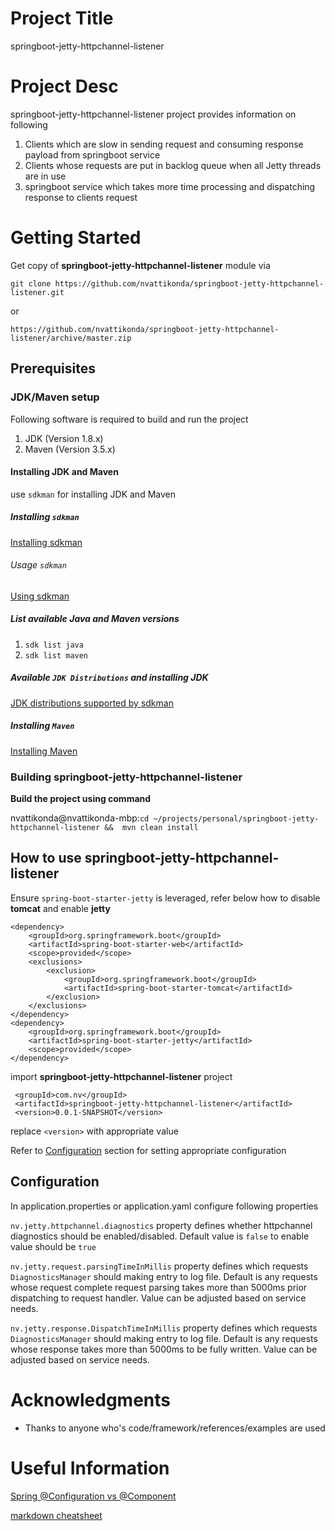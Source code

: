 # Project Title
springboot-jetty-httpchannel-listener

# Project Desc
springboot-jetty-httpchannel-listener project provides information on following

1. Clients which are slow in sending request and consuming response payload from springboot service
2. Clients whose requests are put in backlog queue when all Jetty threads are in use
3. springboot service which takes more time processing and dispatching response to clients request

# Getting Started
Get copy of **springboot-jetty-httpchannel-listener** module via

`git clone https://github.com/nvattikonda/springboot-jetty-httpchannel-listener.git`

or

`https://github.com/nvattikonda/springboot-jetty-httpchannel-listener/archive/master.zip`
## Prerequisites

### JDK/Maven setup

Following software is required to build and run the project
1. JDK (Version 1.8.x)
2. Maven (Version 3.5.x)

#### Installing JDK and Maven
use `sdkman` for installing JDK and Maven
##### Installing `sdkman`
[Installing sdkman](https://sdkman.io/install)

###### Usage `sdkman`
[Using sdkman](https://sdkman.io/usage)

##### List available Java and Maven versions
1. `sdk list java`
2. `sdk list maven`

##### Available `JDK Distributions` and installing JDK
[JDK distributions supported by sdkman](https://sdkman.io/jdks)

##### Installing `Maven`
[Installing Maven](https://sdkman.io/sdks#maven)

### Building springboot-jetty-httpchannel-listener
**Build the project using command**

nvattikonda@nvattikonda-mbp:`cd ~/projects/personal/springboot-jetty-httpchannel-listener &&  mvn clean install`

## How to use springboot-jetty-httpchannel-listener

Ensure `spring-boot-starter-jetty` is leveraged, refer below how to disable **tomcat** and enable **jetty**

```
<dependency>
    <groupId>org.springframework.boot</groupId>
    <artifactId>spring-boot-starter-web</artifactId>
    <scope>provided</scope>
    <exclusions>
        <exclusion>
            <groupId>org.springframework.boot</groupId>
            <artifactId>spring-boot-starter-tomcat</artifactId>
        </exclusion>
    </exclusions>
</dependency>
<dependency>
    <groupId>org.springframework.boot</groupId>
    <artifactId>spring-boot-starter-jetty</artifactId>
    <scope>provided</scope>
</dependency>
```

import **springboot-jetty-httpchannel-listener** project

```
 <groupId>com.nv</groupId>
 <artifactId>springboot-jetty-httpchannel-listener</artifactId>
 <version>0.0.1-SNAPSHOT</version>
```
replace `<version>` with appropriate value

Refer to [Configuration](#configuration) section for setting appropriate configuration

## Configuration

In application.properties or application.yaml configure following properties

`nv.jetty.httpchannel.diagnostics` property defines whether httpchannel diagnostics should be enabled/disabled. 
Default value is `false` to enable value should be `true`

`nv.jetty.request.parsingTimeInMillis` property defines which requests `DiagnosticsManager` should making entry to log file.
Default is any requests whose request complete request parsing takes more than 5000ms prior dispatching to request handler.
Value can be adjusted based on service needs.

`nv.jetty.response.DispatchTimeInMillis` property defines which requests `DiagnosticsManager` should making entry to log file.
Default is any requests whose response takes more than 5000ms to be fully written. Value can be adjusted based on service needs.

# Acknowledgments
* Thanks to anyone who's code/framework/references/examples are used

# Useful Information
[Spring @Configuration vs @Component](http://dimafeng.com/2015/08/29/spring-configuration_vs_component/)

[markdown cheatsheet](https://github.com/adam-p/markdown-here/wiki/Markdown-Cheatsheet)
